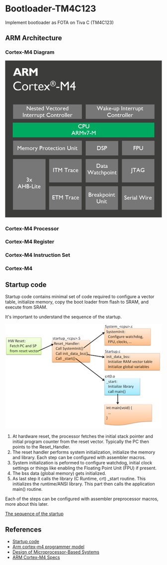 # Bootloader-TM4C123

Implement bootloader as FOTA on Tiva C (TM4C123)

## ARM Architecture

### Cortex-M4 Diagram

![ARM Cortex-M4 Overview](/images/Cortex-M4.png "ARM Cortex-M4 Overview")

### Cortex-M4 Processor

### Cortex-M4 Register

### Cortex-M4 Instruction Set

### Cortex-M4

## Startup code

Startup code contains minimal set of code required to configure a vector table, initialize memory, copy the boot loader from flash to SRAM, and execute from SRAM.

It's important to understand the sequence of the startup.

![Startup](/images/standard-startup-sequenc.png)

1. At hardware reset, the processor fetches the initial stack pointer and initial program counter from the reset vector. Typically the PC then points to the Reset_Handler.
2. The reset handler performs system initialization, initialize the memory and library. Each step can be configured with assembler macros.
3. System initialization is peformed to configure watchdog, initial clock settings or things like enabling the Floating Point Unit (FPU) if present.
4. The bss data (global memory) gets initialized.
5. As last step it calls the library (C Runtime, crt) _start routine. This initializes the runtime/ANSI library. This part then calls the application main() routine.

Each of the steps can be configured with assembler preprocessor macros, more about this later.

[The sequence of the startup](http://processors.wiki.ti.com/index.php/SYS/BIOS_for_Stellaris_Devices)



## References

* [Startup code](http://www.rowleydownload.co.uk/arm/documentation/index.htm?http://www.rowleydownload.co.uk/arm/documentation/arm_crt0.htm)
* [Arm cortex-m4 programmer model](https://www.slideshare.net/MohammedGomaa5/arm-cortexm4-programmer-model)
* [Design of Microprocessor-Based Systems](http://web.eecs.umich.edu/~prabal/teaching/eecs373-f12/)
* [ARM Cortex-M4 Specs](https://www.slideshare.net/IEEESSCSAlexSC?utm_campaign=profiletracking&utm_medium=sssite&utm_source=ssslideview)